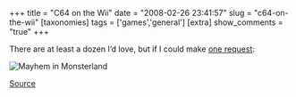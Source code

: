 +++
title = "C64 on the Wii"
date = "2008-02-26 23:41:57"
slug = "c64-on-the-wii"
[taxonomies]
tags = ['games','general']
[extra]
show_comments = "true"
+++

There are at least a dozen I’d love, but if I could make [one request](http://en.wikipedia.org/wiki/Mayhem_In_Monsterland):

![Mayhem in Monsterland](http://philwilson.org/blog/wp-content/uploads/2008/02/mayhem_in_monsterland.jpg)

[Source](http://www.nintendo.co.uk/NOE/en_GB/news/2007/commodore_64_games_coming_to_virtual_console_7395.html "Commodore 64 games coming to Virtual Console</a>")
